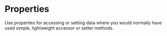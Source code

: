 # Properties

Use properties for accessing or setting data where you would normally have used simple, lightweight accessor or setter methods.
